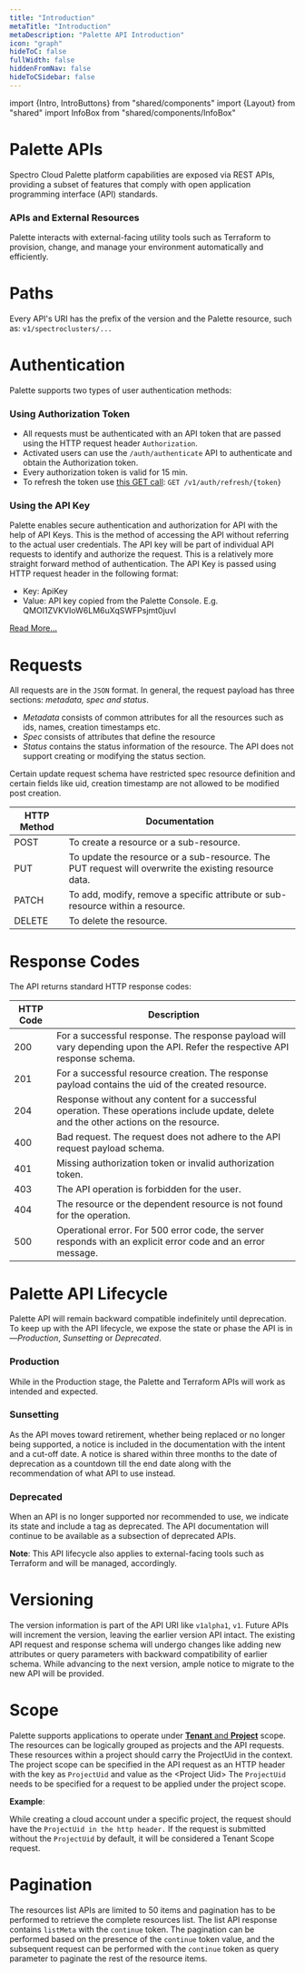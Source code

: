 ```yaml
---
title: "Introduction"
metaTitle: "Introduction"
metaDescription: "Palette API Introduction"
icon: "graph"
hideToC: false
fullWidth: false
hiddenFromNav: false
hideToCSidebar: false
---
```

import {Intro, IntroButtons} from "shared/components"
import {Layout} from "shared"
import InfoBox from "shared/components/InfoBox"

<Intro>

# Palette APIs

</Intro>

Spectro Cloud Palette platform capabilities are exposed via REST APIs, providing a subset of features that comply with open application programming interface (API) standards. 

### APIs and External Resources 
Palette interacts with external-facing utility tools such as Terraform to provision, change, and manage your environment automatically and efficiently.

# Paths

Every API's URI has the prefix of the version and the Palette resource, such as: `v1/spectroclusters/...`

# Authentication
Palette supports two types of user authentication methods: 

### Using Authorization Token
  * All requests must be authenticated with an API token that are passed using the HTTP request header `Authorization`. 
  * Activated users can use the `/auth/authenticate` API to authenticate and obtain the Authorization token. 
  * Every authorization token is valid for 15 min. 
  * To refresh the token use [this GET call](https://docs.spectrocloud.com/api/v1/auth/): `GET /v1/auth/refresh/{token}` 
  
### Using the API Key
Palette enables secure authentication and authorization for API with the help of API Keys. This is the method of accessing the API without referring to the actual user credentials. The API key will be part of individual API requests to identify and authorize the request. This is a relatively more straight forward method of authentication. The API Key is passed using HTTP request header in the following format:
  * Key: ApiKey
  * Value: API key copied from the Palette Console. E.g. QMOI1ZVKVIoW6LM6uXqSWFPsjmt0juvl

[Read More...](/user-management/user-authentication/#usingapikey)         
# Requests

All requests are in the `JSON` format. In general, the request payload has three sections: *metadata, spec and status*.

* *Metadata* consists of common attributes for all the resources such as ids, names, creation timestamps etc. 
* *Spec* consists of attributes that define the resource
* *Status* contains the status information of the resource. The API does not support creating or modifying the status section. 

<InfoBox>
Certain update request schema have restricted spec resource definition and certain fields like uid, creation timestamp are not allowed to be modified post creation.
</InfoBox>

| HTTP Method | Documentation |
| --- | --- |
| POST | To create a resource or a sub-resource. |
| PUT | To update the resource or a sub-resource. The PUT request will overwrite the existing resource data. |
| PATCH | To add, modify, remove a specific attribute or sub-resource within a resource. |
| DELETE | To delete the resource. |

# Response Codes

The API returns standard HTTP response codes:

| HTTP Code | Description |
| --- | --- |
| 200 | For a successful response. The response payload will vary depending upon the API. Refer the respective API response schema. |
| 201 | For a successful resource creation. The response payload contains the uid of the created resource. |
| 204 | Response without any content for a successful operation. These operations include update, delete and the other actions on the resource. |
| 400 | Bad request. The request does not adhere to the API request payload schema. |
| 401 | Missing authorization token or invalid authorization token. |
| 403 | The API operation is forbidden for the user. |
| 404 | The resource or the dependent resource is not found for the operation. |
| 500 | Operational error. For 500 error code, the server responds with an explicit error code and an error message. |

# Palette API Lifecycle
Palette API will remain backward compatible indefinitely until deprecation. To keep up with the API lifecycle, we expose the state or phase the API is in—*Production*, *Sunsetting* or *Deprecated*. 
### Production
While in the Production stage, the Palette and Terraform APIs will work as intended and expected. 
### Sunsetting
As the API moves toward retirement, whether being replaced or no longer being supported, a notice is included in the documentation with the intent and a cut-off date. A notice is shared within three months to the date of deprecation as a countdown till the end date along with the recommendation of what API to use instead.
### Deprecated
When an API is no longer supported nor recommended to use, we indicate its state and include a tag as deprecated. The API documentation will continue to be available as a subsection of deprecated APIs.

**Note**: This API lifecycle also applies to external-facing tools such as Terraform and will be managed, accordingly.

# Versioning

The version information is part of the API URI like `v1alpha1`, `v1`. Future APIs will increment the version, leaving the earlier version API intact. The existing API request and response schema will undergo changes like adding new attributes or query parameters with backward compatibility of earlier schema. While advancing to the next version, ample notice to migrate to the new API will be provided.

# Scope

Palette supports applications to operate under [**Tenant** and **Project**](/user-management/palette-rbac#accessmodes) scope. The resources can be logically grouped as projects and the API requests. These resources within a project should carry the ProjectUid in the context. The project scope can be specified in the API request as an HTTP header with the key as `ProjectUid` and value as the &lt;Project Uid&gt; The `ProjectUid` needs to be specified for a request to be applied under the project scope.

**Example**:

While creating a cloud account under a specific project, the request should have the `ProjectUid in the http header.` If the request is submitted without the `ProjectUid` by default, it will be considered a Tenant Scope request.


# Pagination

The resources list APIs are limited to 50 items and pagination has to be performed to retrieve the complete resources list. The list API response contains `listMeta` with the `continue` token. The pagination can be performed based on the presence of the `continue` token value, and the subsequent request can be performed with the `continue` token as query parameter to paginate the rest of the resource items.
